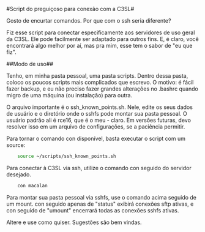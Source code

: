 #Script do preguiçoso para conexão com a C3SL#

Gosto de encurtar comandos. Por que com o ssh seria diferente?

Fiz esse script para conectar especificamente aos servidores de uso geral da C3SL.
Ele pode facilmente ser adaptado para outros fins. E, é claro, você encontrará algo
melhor por aí, mas pra mim, esse tem o sabor de "eu que fiz".

##Modo de uso##

Tenho, em minha pasta pessoal, uma pasta scripts. Dentro dessa pasta, coloco os poucos
scripts mais complicados que escrevo. O motivo: é fácil fazer backup, e eu não preciso
fazer grandes alterações no .bashrc quando migro de uma máquina (ou instalação) para
outra.

O arquivo importante é o ssh_known_points.sh. Nele, edite os seus dados de usuário e
o diretório onde o sshfs pode montar sua pasta pessoal. O usuário padrão ali é rce16,
que é o meu - claro. Em versões futuras, devo resolver isso em um arquivo de configurações,
se a paciência permitir.

Para tornar o comando con disponível, basta executar o script com um source:

```bash
    source ~/scripts/ssh_known_points.sh
```

Para conectar à C3SL via ssh, utilize o comando con seguido do servidor desejado.

```bash
    con macalan
```

Para montar sua pasta pessoal via sshfs, use o comando acima seguido de um mount.
con seguido apenas de "status" exibirá conexões sftp ativas, e con seguido de "umount"
encerrará todas as conexões sshfs ativas.

Altere e use como quiser. Sugestões são bem vindas.
